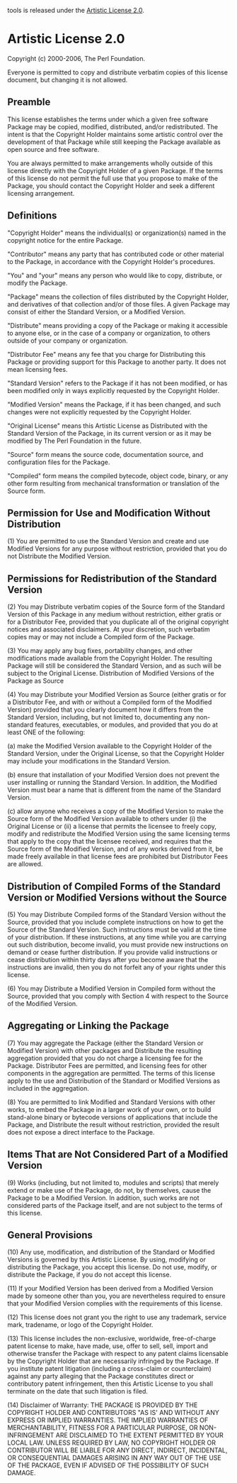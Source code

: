 tools is released under the [Artistic License 2.0][1].

[1]: http://www.perlfoundation.org/artistic_license_2_0

Artistic License 2.0
====================

Copyright (c) 2000-2006, The Perl Foundation.

Everyone is permitted to copy and distribute verbatim copies of this
license document, but changing it is not allowed.


Preamble
--------

This license establishes the terms under which a given free software
Package may be copied, modified, distributed, and/or redistributed. The
intent is that the Copyright Holder maintains some artistic control
over the development of that Package while still keeping the Package
available as open source and free software.

You are always permitted to make arrangements wholly outside of this
license directly with the Copyright Holder of a given Package. If the
terms of this license do not permit the full use that you propose to
make of the Package, you should contact the Copyright Holder and seek
a different licensing arrangement.


Definitions
-----------

"Copyright Holder" means the individual(s) or organization(s) named in
the copyright notice for the entire Package.

"Contributor" means any party that has contributed code or other material
to the Package, in accordance with the Copyright Holder's procedures.

"You" and "your" means any person who would like to copy, distribute,
or modify the Package.

"Package" means the collection of files distributed by the Copyright
Holder, and derivatives of that collection and/or of those files. A given
Package may consist of either the Standard Version, or a Modified Version.

"Distribute" means providing a copy of the Package or making it accessible
to anyone else, or in the case of a company or organization, to others
outside of your company or organization.

"Distributor Fee" means any fee that you charge for Distributing this
Package or providing support for this Package to another party. It does
not mean licensing fees.

"Standard Version" refers to the Package if it has not been modified,
or has been modified only in ways explicitly requested by the Copyright
Holder.

"Modified Version" means the Package, if it has been changed, and such
changes were not explicitly requested by the Copyright Holder.

"Original License" means this Artistic License as Distributed with the
Standard Version of the Package, in its current version or as it may be
modified by The Perl Foundation in the future.

"Source" form means the source code, documentation source, and
configuration files for the Package.

"Compiled" form means the compiled bytecode, object code, binary, or any
other form resulting from mechanical transformation or translation of
the Source form.


Permission for Use and Modification Without Distribution
--------------------------------------------------------

(1) You are permitted to use the Standard Version and create and use
Modified Versions for any purpose without restriction, provided that you
do not Distribute the Modified Version.


Permissions for Redistribution of the Standard Version
------------------------------------------------------

(2) You may Distribute verbatim copies of the Source form of the Standard
Version of this Package in any medium without restriction, either gratis
or for a Distributor Fee, provided that you duplicate all of the original
copyright notices and associated disclaimers. At your discretion, such
verbatim copies may or may not include a Compiled form of the Package.

(3) You may apply any bug fixes, portability changes, and other
modifications made available from the Copyright Holder. The resulting
Package will still be considered the Standard Version, and as such will
be subject to the Original License.  Distribution of Modified Versions
of the Package as Source

(4) You may Distribute your Modified Version as Source (either gratis
or for a Distributor Fee, and with or without a Compiled form of the
Modified Version) provided that you clearly document how it differs
from the Standard Version, including, but not limited to, documenting
any non-standard features, executables, or modules, and provided that
you do at least ONE of the following:

(a) make the Modified Version available to the Copyright Holder of
the Standard Version, under the Original License, so that the Copyright
Holder may include your modifications in the Standard Version.

(b) ensure that installation of your Modified Version does not prevent
the user installing or running the Standard Version. In addition, the
Modified Version must bear a name that is different from the name of
the Standard Version.

(c) allow anyone who receives a copy of the Modified Version to make
the Source form of the Modified Version available to others under (i)
the Original License or (ii) a license that permits the licensee to
freely copy, modify and redistribute the Modified Version using the
same licensing terms that apply to the copy that the licensee received,
and requires that the Source form of the Modified Version, and of any
works derived from it, be made freely available in that license fees
are prohibited but Distributor Fees are allowed.


Distribution of Compiled Forms of the Standard Version or Modified Versions without the Source
----------------------------------------------------------------------------------------------

(5) You may Distribute Compiled forms of the Standard Version without
the Source, provided that you include complete instructions on how to
get the Source of the Standard Version. Such instructions must be valid
at the time of your distribution. If these instructions, at any time
while you are carrying out such distribution, become invalid, you must
provide new instructions on demand or cease further distribution. If
you provide valid instructions or cease distribution within thirty days
after you become aware that the instructions are invalid, then you do
not forfeit any of your rights under this license.

(6) You may Distribute a Modified Version in Compiled form without the
Source, provided that you comply with Section 4 with respect to the
Source of the Modified Version.


Aggregating or Linking the Package
----------------------------------

(7) You may aggregate the Package (either the Standard Version or
Modified Version) with other packages and Distribute the resulting
aggregation provided that you do not charge a licensing fee for the
Package. Distributor Fees are permitted, and licensing fees for other
components in the aggregation are permitted. The terms of this license
apply to the use and Distribution of the Standard or Modified Versions
as included in the aggregation.

(8) You are permitted to link Modified and Standard Versions with other
works, to embed the Package in a larger work of your own, or to build
stand-alone binary or bytecode versions of applications that include the
Package, and Distribute the result without restriction, provided the
result does not expose a direct interface to the Package.


Items That are Not Considered Part of a Modified Version
--------------------------------------------------------

(9) Works (including, but not limited to, modules and scripts) that
merely extend or make use of the Package, do not, by themselves, cause
the Package to be a Modified Version. In addition, such works are not
considered parts of the Package itself, and are not subject to the terms
of this license.


General Provisions
------------------

(10) Any use, modification, and distribution of the Standard or Modified
Versions is governed by this Artistic License. By using, modifying or
distributing the Package, you accept this license. Do not use, modify,
or distribute the Package, if you do not accept this license.

(11) If your Modified Version has been derived from a Modified Version
made by someone other than you, you are nevertheless required to ensure
that your Modified Version complies with the requirements of this license.

(12) This license does not grant you the right to use any trademark,
service mark, tradename, or logo of the Copyright Holder.

(13) This license includes the non-exclusive, worldwide, free-of-charge
patent license to make, have made, use, offer to sell, sell, import
and otherwise transfer the Package with respect to any patent claims
licensable by the Copyright Holder that are necessarily infringed by the
Package. If you institute patent litigation (including a cross-claim or
counterclaim) against any party alleging that the Package constitutes
direct or contributory patent infringement, then this Artistic License
to you shall terminate on the date that such litigation is filed.

(14) Disclaimer of Warranty: THE PACKAGE IS PROVIDED BY THE COPYRIGHT
HOLDER AND CONTRIBUTORS "AS IS' AND WITHOUT ANY EXPRESS OR IMPLIED
WARRANTIES. THE IMPLIED WARRANTIES OF MERCHANTABILITY, FITNESS FOR A
PARTICULAR PURPOSE, OR NON-INFRINGEMENT ARE DISCLAIMED TO THE EXTENT
PERMITTED BY YOUR LOCAL LAW. UNLESS REQUIRED BY LAW, NO COPYRIGHT HOLDER
OR CONTRIBUTOR WILL BE LIABLE FOR ANY DIRECT, INDIRECT, INCIDENTAL, OR
CONSEQUENTIAL DAMAGES ARISING IN ANY WAY OUT OF THE USE OF THE PACKAGE,
EVEN IF ADVISED OF THE POSSIBILITY OF SUCH DAMAGE.
